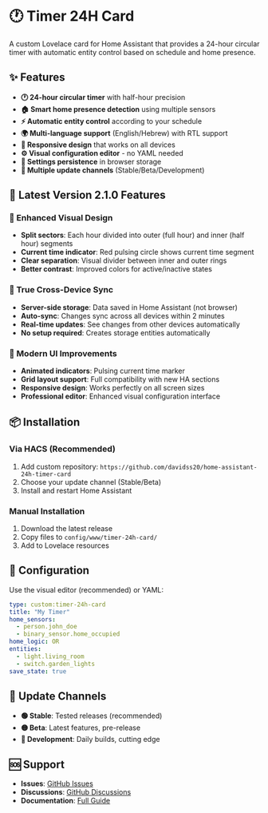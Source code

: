 # 🕐 Timer 24H Card

A custom Lovelace card for Home Assistant that provides a 24-hour circular timer with automatic entity control based on schedule and home presence.

## ✨ Features

- **🕐 24-hour circular timer** with half-hour precision
- **🏠 Smart home presence detection** using multiple sensors
- **⚡ Automatic entity control** according to your schedule
- **🌍 Multi-language support** (English/Hebrew) with RTL support
- **📱 Responsive design** that works on all devices
- **⚙️ Visual configuration editor** - no YAML needed
- **💾 Settings persistence** in browser storage
- **📡 Multiple update channels** (Stable/Beta/Development)

## 🚀 Latest Version 2.1.0 Features

### 🎯 Enhanced Visual Design
- **Split sectors**: Each hour divided into outer (full hour) and inner (half hour) segments
- **Current time indicator**: Red pulsing circle shows current time segment
- **Clear separation**: Visual divider between inner and outer rings
- **Better contrast**: Improved colors for active/inactive states

### 🔄 True Cross-Device Sync
- **Server-side storage**: Data saved in Home Assistant (not browser)
- **Auto-sync**: Changes sync across all devices within 2 minutes
- **Real-time updates**: See changes from other devices automatically
- **No setup required**: Creates storage entities automatically

### 🎨 Modern UI Improvements
- **Animated indicators**: Pulsing current time marker
- **Grid layout support**: Full compatibility with new HA sections
- **Responsive design**: Works perfectly on all screen sizes
- **Professional editor**: Enhanced visual configuration interface

## 📦 Installation

### Via HACS (Recommended)
1. Add custom repository: `https://github.com/davidss20/home-assistant-24h-timer-card`
2. Choose your update channel (Stable/Beta)
3. Install and restart Home Assistant

### Manual Installation
1. Download the latest release
2. Copy files to `config/www/timer-24h-card/`
3. Add to Lovelace resources

## 🔧 Configuration

Use the visual editor (recommended) or YAML:

```yaml
type: custom:timer-24h-card
title: "My Timer"
home_sensors:
  - person.john_doe
  - binary_sensor.home_occupied
home_logic: OR
entities:
  - light.living_room
  - switch.garden_lights
save_state: true
```

## 📡 Update Channels

- **🟢 Stable**: Tested releases (recommended)
- **🟡 Beta**: Latest features, pre-release
- **🔴 Development**: Daily builds, cutting edge

## 🆘 Support

- **Issues**: [GitHub Issues](https://github.com/davidss20/home-assistant-24h-timer-card/issues)
- **Discussions**: [GitHub Discussions](https://github.com/davidss20/home-assistant-24h-timer-card/discussions)
- **Documentation**: [Full Guide](https://github.com/davidss20/home-assistant-24h-timer-card/blob/main/README.md)
